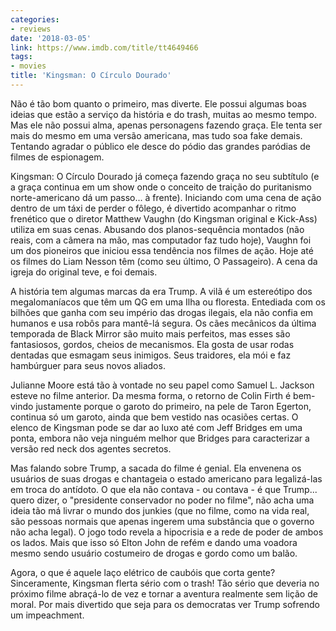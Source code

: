 ```yaml
---
categories:
- reviews
date: '2018-03-05'
link: https://www.imdb.com/title/tt4649466
tags:
- movies
title: 'Kingsman: O Círculo Dourado'
---
```


Não é tão bom quanto o primeiro, mas diverte. Ele possui algumas boas ideias que estão a serviço da história e do trash, muitas ao mesmo tempo. Mas ele não possui alma, apenas personagens fazendo graça. Ele tenta ser mais do mesmo em uma versão americana, mas tudo soa fake demais. Tentando agradar o público ele desce do pódio das grandes paródias de filmes de espionagem.

Kingsman: O Círculo Dourado já começa fazendo graça no seu subtítulo (e a graça continua em um show onde o conceito de traição do puritanismo norte-americano dá um passo... à frente). Iniciando com uma cena de ação dentro de um táxi de perder o fôlego, é divertido acompanhar o ritmo frenético que o diretor Matthew Vaughn (do Kingsman original e Kick-Ass) utiliza em suas cenas. Abusando dos planos-sequência montados (não reais, com a câmera na mão, mas computador faz tudo hoje), Vaughn foi um dos pioneiros que iniciou essa tendência nos filmes de ação. Hoje até os filmes do Liam Nesson têm (como seu último, O Passageiro). A cena da igreja do original teve, e foi demais.

A história tem algumas marcas da era Trump. A vilã é um estereótipo dos megalomaníacos que têm um QG em uma Ilha ou floresta. Entediada com os bilhões que ganha com seu império das drogas ilegais, ela não confia em humanos e usa robôs para mantê-lá segura. Os cães mecânicos da última temporada de Black Mirror são muito mais perfeitos, mas esses são fantasiosos, gordos, cheios de mecanismos. Ela gosta de usar rodas dentadas que esmagam seus inimigos. Seus traidores, ela mói e faz hambúrguer para seus novos aliados.

Julianne Moore está tão à vontade no seu papel como Samuel L. Jackson esteve no filme anterior. Da mesma forma, o retorno de Colin Firth é bem-vindo justamente porque o garoto do primeiro, na pele de Taron Egerton, continua só um garoto, ainda que bem vestido nas ocasiões certas. O elenco de Kingsman pode se dar ao luxo até com Jeff Bridges em uma ponta, embora não veja ninguém melhor que Bridges para caracterizar a versão red neck dos agentes secretos.

Mas falando sobre Trump, a sacada do filme é genial. Ela envenena os usuários de suas drogas e chantageia o estado americano para legalizá-las em troca do antídoto. O que ela não contava - ou contava - é que Trump... quero dizer, o "presidente conservador no poder no filme", não acha uma ideia tão má livrar o mundo dos junkies (que no filme, como na vida real, são pessoas normais que apenas ingerem uma substância que o governo não acha legal). O jogo todo revela a hipocrisia e a rede de poder de ambos os lados. Mais que isso só Elton John de refém e dando uma voadora mesmo sendo usuário costumeiro de drogas e gordo como um balão.

Agora, o que é aquele laço elétrico de caubóis que corta gente? Sinceramente, Kingsman flerta sério com o trash! Tão sério que deveria no próximo filme abraçá-lo de vez e tornar a aventura realmente sem lição de moral. Por mais divertido que seja para os democratas ver Trump sofrendo um impeachment.
